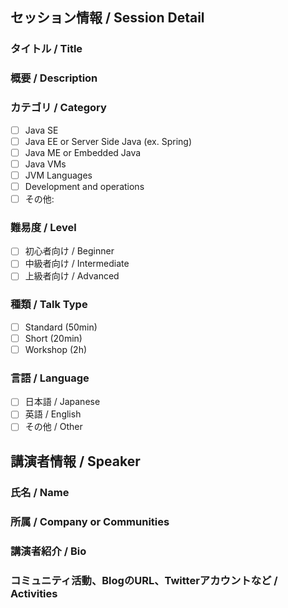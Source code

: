 ## セッション情報 / Session Detail 

### タイトル / Title

### 概要 / Description

### カテゴリ / Category

- [ ] Java SE
- [ ] Java EE or Server Side Java (ex. Spring)
- [ ] Java ME or Embedded Java
- [ ] Java VMs
- [ ] JVM Languages
- [ ] Development and operations
- [ ] その他:

### 難易度 / Level

- [ ] 初心者向け / Beginner
- [ ] 中級者向け / Intermediate
- [ ] 上級者向け / Advanced

### 種類 / Talk Type

- [ ] Standard (50min)
- [ ] Short (20min) 
- [ ] Workshop (2h)

### 言語 / Language

- [ ] 日本語 / Japanese
- [ ] 英語 / English
- [ ] その他 / Other

## 講演者情報 / Speaker

### 氏名 / Name

### 所属 / Company or Communities

### 講演者紹介 / Bio

### コミュニティ活動、BlogのURL、Twitterアカウントなど / Activities

